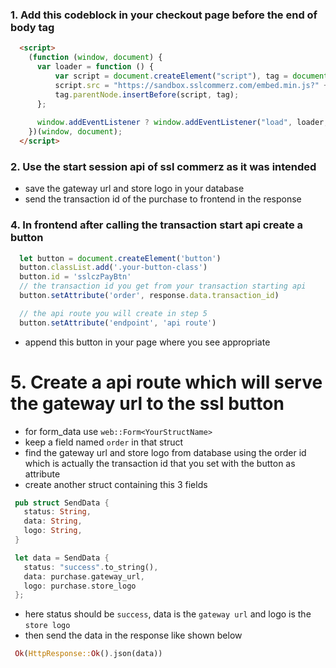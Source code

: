 ### 1. Add this codeblock in your checkout page before the end of body tag

```html
  <script>
    (function (window, document) {
      var loader = function () {
          var script = document.createElement("script"), tag = document.getElementsByTagName("script")[0];
          script.src = "https://sandbox.sslcommerz.com/embed.min.js?" + Math.random().toString(36).substring(7);
          tag.parentNode.insertBefore(script, tag);
      };
    
      window.addEventListener ? window.addEventListener("load", loader, false) : window.attachEvent("onload", loader);
    })(window, document);
  </script>
```

### 2. Use the start session api of ssl commerz as it was intended
  - save the gateway url and store logo in your database
  - send the transaction id of the purchase to frontend in the response

### 4. In frontend after calling the transaction start api create a button
```js
  let button = document.createElement('button')
  button.classList.add('.your-button-class')
  button.id = 'sslczPayBtn'
  // the transaction id you get from your transaction starting api
  button.setAttribute('order', response.data.transaction_id)

  // the api route you will create in step 5
  button.setAttribute('endpoint', 'api route')
```
 - append this button in your page where you see appropriate

# 5. Create a api route which will serve the gateway url to the ssl button

 - for form_data use `web::Form<YourStructName>`
 - keep a field named `order` in that struct
 - find the gateway url and store logo from database using the order id which is actually the transaction id that you set with the button as attribute
 - create another struct containing this 3 fields
 ```rust
  pub struct SendData {
    status: String,
    data: String,
    logo: String,
  }

  let data = SendData {
    status: "success".to_string(),
    data: purchase.gateway_url,
    logo: purchase.store_logo
  };
 ```
 - here status should be `success`, data is the `gateway url` and logo is the `store logo`
 - then send the data in the response like shown below
 ```rust
  Ok(HttpResponse::Ok().json(data))
 ```